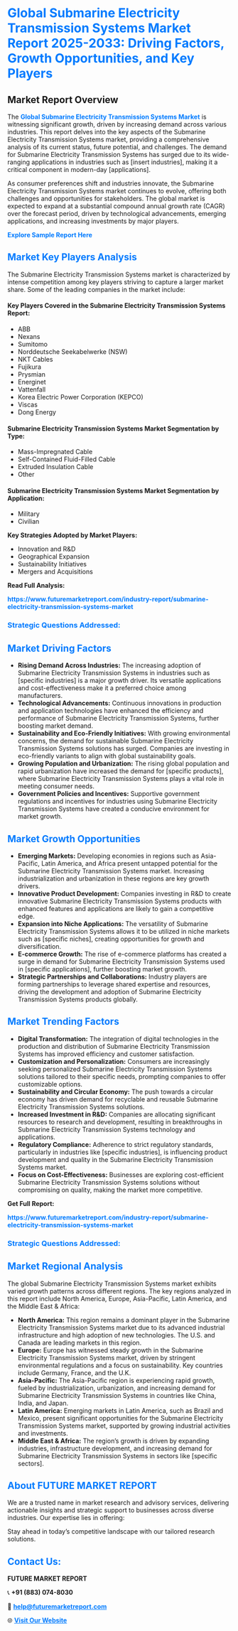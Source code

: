 <h1 style="color: #007BFF;">Global Submarine Electricity Transmission Systems Market Report 2025-2033: Driving Factors, Growth Opportunities, and Key Players</h1>

<section id="overview">
<h2>Market Report Overview</h2>
<p>The <a href="https://www.futuremarketreport.com/industry-report/submarine-electricity-transmission-systems-market" style="color: #007BFF; text-decoration: none;"><strong>Global Submarine Electricity Transmission Systems Market</strong></a> is witnessing significant growth, driven by increasing demand across various industries. This report delves into the key aspects of the Submarine Electricity Transmission Systems market, providing a comprehensive analysis of its current status, future potential, and challenges. The demand for Submarine Electricity Transmission Systems has surged due to its wide-ranging applications in industries such as [insert industries], making it a critical component in modern-day [applications].</p>
<p>As consumer preferences shift and industries innovate, the Submarine Electricity Transmission Systems market continues to evolve, offering both challenges and opportunities for stakeholders. The global market is expected to expand at a substantial compound annual growth rate (CAGR) over the forecast period, driven by technological advancements, emerging applications, and increasing investments by major players.</p>
</section>

<section id="overview">
<p><a href="https://www.futuremarketreport.com/request-sample/reportId=90916" style="color: #007BFF; text-decoration: none;"><strong>Explore Sample Report Here</strong></a></p>
</section>

<section id="key-players">
<h2 style="color: #007BFF;">Market Key Players Analysis</h2>
<p>The Submarine Electricity Transmission Systems market is characterized by intense competition among key players striving to capture a larger market share. Some of the leading companies in the market include:</p>
<h4>Key Players Covered in the Submarine Electricity Transmission Systems Report:</h4>
<ul><li>ABB</li><li>Nexans</li><li>Sumitomo</li><li>Norddeutsche Seekabelwerke (NSW)</li><li>NKT Cables</li><li>Fujikura</li><li>Prysmian</li><li>Energinet</li><li>Vattenfall</li><li>Korea Electric Power Corporation (KEPCO)</li><li>Viscas</li><li>Dong Energy</li></ul>
<h4>Submarine Electricity Transmission Systems Market Segmentation by Type:</h4>
<ul><li>Mass-Impregnated Cable</li><li>Self-Contained Fluid-Filled Cable</li><li>Extruded Insulation Cable</li><li>Other</li></ul>

<h4>Submarine Electricity Transmission Systems Market Segmentation by Application:</h4>
<ul><li>Military</li><li>Civilian</li></ul>
<p><strong>Key Strategies Adopted by Market Players:</strong></p>
<ul>
<li>Innovation and R&D</li>
<li>Geographical Expansion</li>
<li>Sustainability Initiatives</li>
<li>Mergers and Acquisitions</li>
</ul>
</section>

<section>
<p><strong>Read Full Analysis: </strong></p><a href="https://www.futuremarketreport.com/industry-report/submarine-electricity-transmission-systems-market" style="color: #007BFF; text-decoration: none;"><strong>https://www.futuremarketreport.com/industry-report/submarine-electricity-transmission-systems-market</strong></a>
<h3 style="color: #007BFF;">Strategic Questions Addressed:</h3>
</section>

<section id="driving-factors">
<h2 style="color: #007BFF;">Market Driving Factors</h2>
<ul>
<li><strong>Rising Demand Across Industries:</strong> The increasing adoption of Submarine Electricity Transmission Systems in industries such as [specific industries] is a major growth driver. Its versatile applications and cost-effectiveness make it a preferred choice among manufacturers.</li>
<li><strong>Technological Advancements:</strong> Continuous innovations in production and application technologies have enhanced the efficiency and performance of Submarine Electricity Transmission Systems, further boosting market demand.</li>
<li><strong>Sustainability and Eco-Friendly Initiatives:</strong> With growing environmental concerns, the demand for sustainable Submarine Electricity Transmission Systems solutions has surged. Companies are investing in eco-friendly variants to align with global sustainability goals.</li>
<li><strong>Growing Population and Urbanization:</strong> The rising global population and rapid urbanization have increased the demand for [specific products], where Submarine Electricity Transmission Systems plays a vital role in meeting consumer needs.</li>
<li><strong>Government Policies and Incentives:</strong> Supportive government regulations and incentives for industries using Submarine Electricity Transmission Systems have created a conducive environment for market growth.</li>
</ul>
</section>

<section id="growth-opportunities">
<h2 style="color: #007BFF;">Market Growth Opportunities</h2>
<ul>
<li><strong>Emerging Markets:</strong> Developing economies in regions such as Asia-Pacific, Latin America, and Africa present untapped potential for the Submarine Electricity Transmission Systems market. Increasing industrialization and urbanization in these regions are key growth drivers.</li>
<li><strong>Innovative Product Development:</strong> Companies investing in R&D to create innovative Submarine Electricity Transmission Systems products with enhanced features and applications are likely to gain a competitive edge.</li>
<li><strong>Expansion into Niche Applications:</strong> The versatility of Submarine Electricity Transmission Systems allows it to be utilized in niche markets such as [specific niches], creating opportunities for growth and diversification.</li>
<li><strong>E-commerce Growth:</strong> The rise of e-commerce platforms has created a surge in demand for Submarine Electricity Transmission Systems used in [specific applications], further boosting market growth.</li>
<li><strong>Strategic Partnerships and Collaborations:</strong> Industry players are forming partnerships to leverage shared expertise and resources, driving the development and adoption of Submarine Electricity Transmission Systems products globally.</li>
</ul>
</section>

<section id="trending-factors">
<h2 style="color: #007BFF;">Market Trending Factors</h2>
<ul>
<li><strong>Digital Transformation:</strong> The integration of digital technologies in the production and distribution of Submarine Electricity Transmission Systems has improved efficiency and customer satisfaction.</li>
<li><strong>Customization and Personalization:</strong> Consumers are increasingly seeking personalized Submarine Electricity Transmission Systems solutions tailored to their specific needs, prompting companies to offer customizable options.</li>
<li><strong>Sustainability and Circular Economy:</strong> The push towards a circular economy has driven demand for recyclable and reusable Submarine Electricity Transmission Systems solutions.</li>
<li><strong>Increased Investment in R&D:</strong> Companies are allocating significant resources to research and development, resulting in breakthroughs in Submarine Electricity Transmission Systems technology and applications.</li>
<li><strong>Regulatory Compliance:</strong> Adherence to strict regulatory standards, particularly in industries like [specific industries], is influencing product development and quality in the Submarine Electricity Transmission Systems market.</li>
<li><strong>Focus on Cost-Effectiveness:</strong> Businesses are exploring cost-efficient Submarine Electricity Transmission Systems solutions without compromising on quality, making the market more competitive.</li>
</ul>
</section>

<section>
<p><strong>Get Full Report: </strong></p><a href="https://www.futuremarketreport.com/industry-report/submarine-electricity-transmission-systems-market" style="color: #007BFF; text-decoration: none;"><strong>https://www.futuremarketreport.com/industry-report/submarine-electricity-transmission-systems-market</strong></a>
<h3 style="color: #007BFF;">Strategic Questions Addressed:</h3>
</section>


<section id="regional-analysis">
<h2 style="color: #007BFF;">Market Regional Analysis</h2>
<p>The global Submarine Electricity Transmission Systems market exhibits varied growth patterns across different regions. The key regions analyzed in this report include North America, Europe, Asia-Pacific, Latin America, and the Middle East & Africa:</p>
<ul>
<li><strong>North America:</strong> This region remains a dominant player in the Submarine Electricity Transmission Systems market due to its advanced industrial infrastructure and high adoption of new technologies. The U.S. and Canada are leading markets in this region.</li>
<li><strong>Europe:</strong> Europe has witnessed steady growth in the Submarine Electricity Transmission Systems market, driven by stringent environmental regulations and a focus on sustainability. Key countries include Germany, France, and the U.K.</li>
<li><strong>Asia-Pacific:</strong> The Asia-Pacific region is experiencing rapid growth, fueled by industrialization, urbanization, and increasing demand for Submarine Electricity Transmission Systems in countries like China, India, and Japan.</li>
<li><strong>Latin America:</strong> Emerging markets in Latin America, such as Brazil and Mexico, present significant opportunities for the Submarine Electricity Transmission Systems market, supported by growing industrial activities and investments.</li>
<li><strong>Middle East & Africa:</strong> The region’s growth is driven by expanding industries, infrastructure development, and increasing demand for Submarine Electricity Transmission Systems in sectors like [specific sectors].</li>
</ul>
</section>

<footer>
<h2 style="color: #007BFF;">About FUTURE MARKET REPORT</h2>
<p>We are a trusted name in market research and advisory services, delivering actionable insights and strategic support to businesses across diverse industries. Our expertise lies in offering:</p>

<p>Stay ahead in today’s competitive landscape with our tailored research solutions.</p>

<h2 style="color: #007BFF;">Contact Us:</h2>
<p><strong>FUTURE MARKET REPORT</strong></p>
<p>📞 <strong>+91 (883) 074-8030</strong></p>
<p>📧 <strong><a href="mailto:help@futuremarketreport.com" style="color: #007BFF;">help@futuremarketreport.com</a></strong></p>
<p>🌐 <strong><a href="https://www.futuremarketreport.com/" style="color: #007BFF;">Visit Our Website</a></strong></p>
</footer>